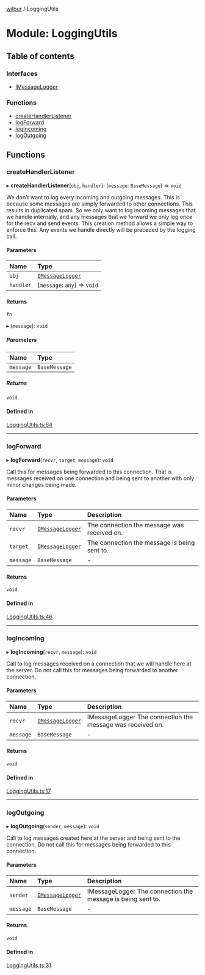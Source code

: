 [wilbur](../README.md) / LoggingUtils

# Module: LoggingUtils

## Table of contents

### Interfaces

- [IMessageLogger](../interfaces/LoggingUtils.IMessageLogger.md)

### Functions

- [createHandlerListener](LoggingUtils.md#createhandlerlistener)
- [logForward](LoggingUtils.md#logforward)
- [logIncoming](LoggingUtils.md#logincoming)
- [logOutgoing](LoggingUtils.md#logoutgoing)

## Functions

### createHandlerListener

▸ **createHandlerListener**(`obj`, `handler`): (`message`: `BaseMessage`) => `void`

We don't want to log every incoming and outgoing messages. This is because some messages are simply
forwarded to other connections. This results in duplicated spam. So we only want to log incoming
messages that we handle internally, and any messages that we forward we only log once for the recv
and send events.
This creation method allows a simple way to enforce this. Any events we handle directly will
be preceded by the logging call.

#### Parameters

| Name | Type |
| :------ | :------ |
| `obj` | [`IMessageLogger`](../interfaces/LoggingUtils.IMessageLogger.md) |
| `handler` | (`message`: `any`) => `void` |

#### Returns

`fn`

▸ (`message`): `void`

##### Parameters

| Name | Type |
| :------ | :------ |
| `message` | `BaseMessage` |

##### Returns

`void`

#### Defined in

[LoggingUtils.ts:64](https://github.com/mcottontensor/PixelStreamingInfrastructure/blob/59fc21f/new_cirrus/src/LoggingUtils.ts#L64)

___

### logForward

▸ **logForward**(`recvr`, `target`, `message`): `void`

Call this for messages being forwarded to this connection. That is messages received on
one connection and being sent to another with only minor changes being made.

#### Parameters

| Name | Type | Description |
| :------ | :------ | :------ |
| `recvr` | [`IMessageLogger`](../interfaces/LoggingUtils.IMessageLogger.md) | The connection the message was received on. |
| `target` | [`IMessageLogger`](../interfaces/LoggingUtils.IMessageLogger.md) | The connection the message is being sent to. |
| `message` | `BaseMessage` | - |

#### Returns

`void`

#### Defined in

[LoggingUtils.ts:46](https://github.com/mcottontensor/PixelStreamingInfrastructure/blob/59fc21f/new_cirrus/src/LoggingUtils.ts#L46)

___

### logIncoming

▸ **logIncoming**(`recvr`, `message`): `void`

Call to log messages received on a connection that we will handle here at the server.
Do not call this for messages being forwarded to another connection.

#### Parameters

| Name | Type | Description |
| :------ | :------ | :------ |
| `recvr` | [`IMessageLogger`](../interfaces/LoggingUtils.IMessageLogger.md) | IMessageLogger The connection the message was received on. |
| `message` | `BaseMessage` | - |

#### Returns

`void`

#### Defined in

[LoggingUtils.ts:17](https://github.com/mcottontensor/PixelStreamingInfrastructure/blob/59fc21f/new_cirrus/src/LoggingUtils.ts#L17)

___

### logOutgoing

▸ **logOutgoing**(`sender`, `message`): `void`

Call to log messages created here at the server and being sent to the connection.
Do not call this for messages being forwarded to this connection.

#### Parameters

| Name | Type | Description |
| :------ | :------ | :------ |
| `sender` | [`IMessageLogger`](../interfaces/LoggingUtils.IMessageLogger.md) | IMessageLogger The connection the message is being sent to. |
| `message` | `BaseMessage` | - |

#### Returns

`void`

#### Defined in

[LoggingUtils.ts:31](https://github.com/mcottontensor/PixelStreamingInfrastructure/blob/59fc21f/new_cirrus/src/LoggingUtils.ts#L31)
